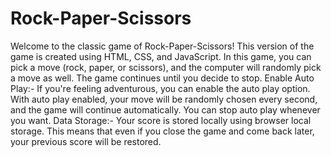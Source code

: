 # Rock-Paper-Scissors
Welcome to the classic game of Rock-Paper-Scissors! This version of the game is created using HTML, CSS, and JavaScript. In this game, you can pick a move (rock, paper, or scissors), and the computer will randomly pick a move as well. The game continues until you decide to stop.
Enable Auto Play:-
If you're feeling adventurous, you can enable the auto play option. With auto play enabled, your move will be randomly chosen every second, and the game will continue automatically. You can stop auto play whenever you want.
Data Storage:-
Your score is stored locally using browser local storage. This means that even if you close the game and come back later, your previous score will be restored.
